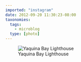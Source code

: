 ```yaml
---
imported: "instagram"
date: 2012-09-20 11:30:23-08:00
taxonomies:
  tags:
    - microblog
  type: [photo]
---
```

<figure>
  <img src="/media/images/photos/2012/09/9fe20565ee4ca34660fae5ad96e8d986.jpg" title="Yaquina Bay Lighthouse"/>
  <figcaption>Yaquina Bay Lighthouse</figcaption>
</figure>

